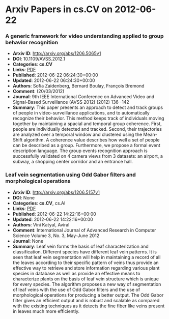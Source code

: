 # Arxiv Papers in cs.CV on 2012-06-22
### A generic framework for video understanding applied to group behavior recognition
- **Arxiv ID**: http://arxiv.org/abs/1206.5065v1
- **DOI**: 10.1109/AVSS.2012.1
- **Categories**: **cs.CV**
- **Links**: [PDF](http://arxiv.org/pdf/1206.5065v1)
- **Published**: 2012-06-22 06:24:30+00:00
- **Updated**: 2012-06-22 06:24:30+00:00
- **Authors**: Sofia Zaidenberg, Bernard Boulay, François Bremond
- **Comment**: (20/03/2012)
- **Journal**: 9th IEEE International Conference on Advanced Video and
  Signal-Based Surveillance (AVSS 2012) (2012) 136 -142
- **Summary**: This paper presents an approach to detect and track groups of people in video-surveillance applications, and to automatically recognize their behavior. This method keeps track of individuals moving together by maintaining a spacial and temporal group coherence. First, people are individually detected and tracked. Second, their trajectories are analyzed over a temporal window and clustered using the Mean-Shift algorithm. A coherence value describes how well a set of people can be described as a group. Furthermore, we propose a formal event description language. The group events recognition approach is successfully validated on 4 camera views from 3 datasets: an airport, a subway, a shopping center corridor and an entrance hall.



### Leaf vein segmentation using Odd Gabor filters and morphological operations
- **Arxiv ID**: http://arxiv.org/abs/1206.5157v1
- **DOI**: None
- **Categories**: **cs.CV**, cs.AI
- **Links**: [PDF](http://arxiv.org/pdf/1206.5157v1)
- **Published**: 2012-06-22 14:22:16+00:00
- **Updated**: 2012-06-22 14:22:16+00:00
- **Authors**: Vini Katyal, Aviral
- **Comment**: International Journal of Advanced Research in Computer Science Volume
  3, No. 3, May-June 2012
- **Journal**: None
- **Summary**: Leaf vein forms the basis of leaf characterization and classification. Different species have different leaf vein patterns. It is seen that leaf vein segmentation will help in maintaining a record of all the leaves according to their specific pattern of veins thus provide an effective way to retrieve and store information regarding various plant species in database as well as provide an effective means to characterize plants on the basis of leaf vein structure which is unique for every species. The algorithm proposes a new way of segmentation of leaf veins with the use of Odd Gabor filters and the use of morphological operations for producing a better output. The Odd Gabor filter gives an efficient output and is robust and scalable as compared with the existing techniques as it detects the fine fiber like veins present in leaves much more efficiently.



